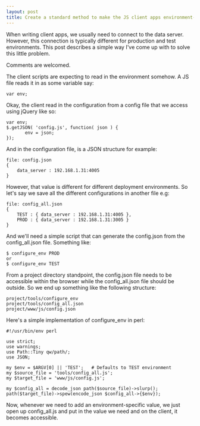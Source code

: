 ```yaml
---
layout: post
title: Create a standard method to make the JS client apps environment-aware
---
```


When writing client apps, we usually need to connect to the data server.
However, this connection is typically different for production and test
environments. This post describes a simple way I've come up with to solve this
little problem. 

Comments are welcomed.

The client scripts are expecting to read in the environment somehow.
A JS file reads it in as some variable say:

    var env;

Okay, the client read in the configuration from a config file that we access
using jQuery like so:

    var env;
    $.getJSON( 'config.js', function( json ) {
           env = json;
    });

And in the configuration file, is a JSON structure for example:

    file: config.json
    {
        data_server : 192.168.1.31:4005
    }

However, that value is different for different deployment environments. So
let's say we save all the different configurations in another file e.g:

    file: config_all.json
    { 
        TEST : { data_server : 192.168.1.31:4005 },
        PROD : { data_server : 192.168.1.31:3005 }
    }

And we'll need a simple script that can generate the config.json from the
config_all.json file. Something like:

    $ configure_env PROD
    or
    $ configure_env TEST

From a project directory standpoint, the config.json file needs to be accessible
within the browser while the config_all.json file should be outside. So we end
up something like the following structure:

    project/tools/configure_env
    project/tools/config_all.json
    project/www/js/config.json

Here's a simple implementation of configure_env in perl:

    #!/usr/bin/env perl

    use strict;
    use warnings;
    use Path::Tiny qw/path/;
    use JSON;

    my $env = $ARGV[0] || 'TEST';   # Defaults to TEST environment
    my $source_file = 'tools/config_all.js';
    my $target_file = 'www/js/config.js';

    my $config_all = decode_json path($source_file)->slurp();
    path($target_file)->spew(encode_json $config_all->{$env});

Now, whenever we need to add an environment-specific value, we just open up
config_all.js and put in the value we need and on the client, it becomes
accessible.

